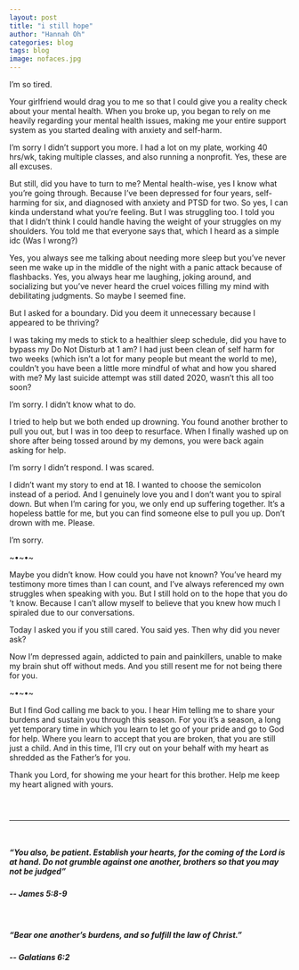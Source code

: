 ```yaml
---
layout: post
title: "i still hope"
author: "Hannah Oh"
categories: blog
tags: blog
image: nofaces.jpg
---
```


I’m so tired.

Your girlfriend would drag you to me so that I could give you a reality check
about your mental health. When you broke up, you began to rely on me heavily
regarding your mental health issues, making me your entire support system as
you started dealing with anxiety and self-harm. 

I’m sorry I didn’t support you more. I had a lot on my plate, working 
40 hrs/wk, taking multiple classes, and also running a nonprofit. Yes, these
are all excuses.

But still, did you have to turn to me? Mental health-wise, yes I know what
you’re going through. Because I’ve been depressed for four years, self-harming
for six, and diagnosed with anxiety and PTSD for two. So yes, I can kinda
understand what you‘re feeling. But I was struggling too. I told you that I
didn’t think I could handle having the weight of your struggles on my
shoulders. You told me that everyone says that, which I heard as a simple idc
(Was I wrong?)

Yes, you always see me talking about needing more sleep but you’ve never seen
me wake up in the middle of the night with a panic attack because of
flashbacks. Yes, you always hear me laughing, joking around, and socializing
but you’ve never heard the cruel voices filling my mind with debilitating
judgments. So maybe I seemed fine.

But I asked for a boundary. Did you deem it unnecessary because I appeared to
be thriving?

I was taking my meds to stick to a healthier sleep schedule, did you have to
bypass my Do Not Disturb at 1 am? I had just been clean of self harm for two
weeks (which isn’t a lot for many people but meant the world to me), couldn’t
you have been a little more mindful of what and how you shared with me? My
last suicide attempt was still dated 2020, wasn’t this all too soon?

I’m sorry. I didn’t know what to do.

I tried to help but we both ended up drowning. You found another brother to
pull you out, but I was in too deep to resurface. When I finally washed up on
shore after being tossed around by my demons, you were back again asking for
help. 

I’m sorry I didn’t respond. I was scared. 

I didn’t want my story to end at 18. I wanted to choose the semicolon instead
of a period. And I genuinely love you and I don’t want you to spiral down.
But when I’m caring for you, we only end up suffering together. It’s a
hopeless battle for me, but you can find someone else to pull you up. Don’t
drown with me. Please.

I’m sorry.

~•~•~

Maybe you didn’t know. How could you have not known? You’ve heard my
testimony more times than I can count, and I’ve always referenced my own
struggles when speaking with you. But I still hold on to the hope that you do
’t know. Because I can’t allow myself to believe that you knew how much I
spiraled due to our conversations. 

Today I asked you if you still cared. You said yes. Then why did you never ask?

Now I’m depressed again, addicted to pain and painkillers, unable to make my
brain shut off without meds. And you still resent me for not being there for
you.

~•~•~

But I find God calling me back to you. I hear Him telling me to share your
burdens and sustain you through this season. For you it’s a season, a long
yet temporary time in which you learn to let go of your pride and go to God
for help. Where you learn to accept that you are broken, that you are still
just a child. And in this time, I’ll cry out on your behalf with my heart as
shredded as the Father’s for you. 

Thank you Lord, for showing me your heart for this brother. Help me keep my
heart aligned with yours.

` `  
` `  

---

` `  
##### “You also, be patient. Establish your hearts, for the coming of the Lord is at hand. Do not grumble against one another, brothers so that you may not be judged” 
##### -- James 5:8-9
` `  
##### “Bear one another’s burdens, and so fulfill the law of Christ.” 
##### -- Galatians 6:2
